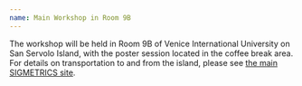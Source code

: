 ```yaml
---
name: Main Workshop in Room 9B
---
```


The workshop will be held in Room 9B of Venice International University on San Servolo Island, with the poster session located in the coffee break area. For details on transportation to and from the island, please see [the main SIGMETRICS site](https://www.sigmetrics.org/sigmetrics2024/transportation.html).
